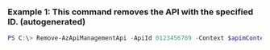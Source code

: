 ### Example 1: This command removes the API with the specified ID. (autogenerated)
```powershell
PS C:\> Remove-AzApiManagementApi -ApiId 0123456789 -Context $apimContext
```

